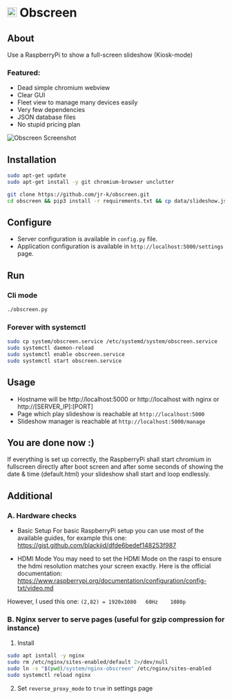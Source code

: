 # <img src="https://github.com/jr-k/obscreen/blob/master/docs/obscreen.png" width="22"> Obscreen

## About
Use a RaspberryPi to show a full-screen slideshow (Kiosk-mode)

### Featured:
- Dead simple chromium webview
- Clear GUI
- Fleet view to manage many devices easily
- Very few dependencies
- JSON database files
- No stupid pricing plan

![Obscreen Screenshot](https://github.com/jr-k/obscreen/blob/master/docs/screenshot.png  "Obscreen Screenshot")

## Installation
```bash
sudo apt-get update
sudo apt-get install -y git chromium-browser unclutter

git clone https://github.com/jr-k/obscreen.git 
cd obscreen && pip3 install -r requirements.txt && cp data/slideshow.json.dist data/slideshow.json && cp config.py.dist config.py
```

## Configure
- Server configuration is available in `config.py` file.
- Application configuration is available in `http://localhost:5000/settings` page.

## Run

### Cli mode
```bash
./obscreen.py
```

### Forever with systemctl
```bash
sudo cp system/obscreen.service /etc/systemd/system/obscreen.service
sudo systemctl daemon-reload
sudo systemctl enable obscreen.service
sudo systemctl start obscreen.service
```

## Usage
- Hostname will be http://localhost:5000 or http://localhost with nginx or http://[SERVER_IP]:[PORT]
- Page which play slideshow is reachable at `http://localhost:5000`
- Slideshow manager is reachable at `http://localhost:5000/manage`
    
## You are done now :)
If everything is set up correctly, the RaspberryPi shall start chromium in fullscreen directly after boot screen and after some seconds of showing the date & time (default.html) your slideshow shall start and loop endlessly.


## Additional

### A. Hardware checks
- Basic Setup
For basic RaspberryPi setup you can use most of the available guides, for example this one:
https://gist.github.com/blackjid/dfde6bedef148253f987

- HDMI Mode
You may need to set the HDMI Mode on the raspi to ensure the hdmi resolution matches your screen exactly. Here is the official documentation:
https://www.raspberrypi.org/documentation/configuration/config-txt/video.md

However, I used this one: `(2,82) = 1920x1080	60Hz	1080p`

### B. Nginx server to serve pages (useful for gzip compression for instance)
1. Install
```bash
sudo apt isntall -y nginx
sudo rm /etc/nginx/sites-enabled/default 2>/dev/null
sudo ln -s "$(pwd)/system/nginx-obscreen" /etc/nginx/sites-enabled
sudo systemctl reload nginx
```
2. Set `reverse_proxy_mode` to `true` in settings page
